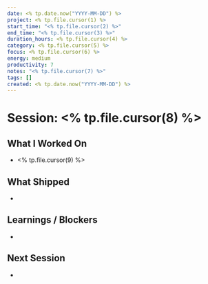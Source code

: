 ```yaml
---
date: <% tp.date.now("YYYY-MM-DD") %>
project: <% tp.file.cursor(1) %>
start_time: "<% tp.file.cursor(2) %>"
end_time: "<% tp.file.cursor(3) %>"
duration_hours: <% tp.file.cursor(4) %>
category: <% tp.file.cursor(5) %>
focus: <% tp.file.cursor(6) %>
energy: medium
productivity: 7
notes: "<% tp.file.cursor(7) %>"
tags: []
created: <% tp.date.now("YYYY-MM-DD") %>
---
```


# Session: <% tp.file.cursor(8) %>

## What I Worked On

- <% tp.file.cursor(9) %>

## What Shipped

-

## Learnings / Blockers

-

## Next Session

-
